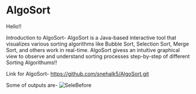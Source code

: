 # AlgoSort
Hello!!

Introduction to AlgoSort-
AlgoSort is a Java-based interactive tool that visualizes various sorting algorithms like Bubble Sort, Selection Sort, Merge Sort, and others work in real-time. AlgoSort givess an intuitive graphical view to observe and understand sorting processes step-by-step of different Sorting Algorithums!!

Link for AlgoSort-
https://github.com/snehalk5/AlgoSort.git

Some of outputs are-
![SeleBefore](https://github.com/user-attachments/assets/2ad6f99e-3c46-4940-b23c-c6dca435c2e3)
